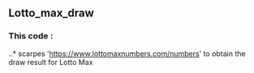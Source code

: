 ## Lotto_max_draw
### This code :
..* scarpes 'https://www.lottomaxnumbers.com/numbers' to obtain the draw result for Lotto Max
